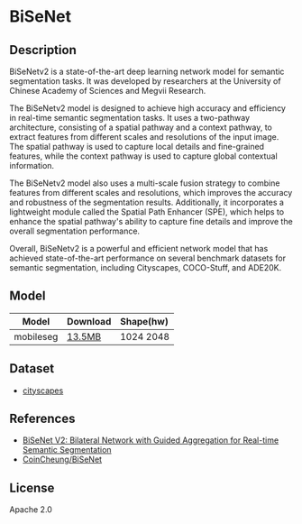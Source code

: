 <!--- SPDX-License-Identifier: Apache 2.0 -->
<!-- markdownlint-disable MD013 -->

# BiSeNet

## Description

BiSeNetv2 is a state-of-the-art deep learning network model for semantic segmentation tasks. It was developed by researchers at the University of Chinese Academy of Sciences and Megvii Research.

The BiSeNetv2 model is designed to achieve high accuracy and efficiency in real-time semantic segmentation tasks. It uses a two-pathway architecture, consisting of a spatial pathway and a context pathway, to extract features from different scales and resolutions of the input image. The spatial pathway is used to capture local details and fine-grained features, while the context pathway is used to capture global contextual information.

The BiSeNetv2 model also uses a multi-scale fusion strategy to combine features from different scales and resolutions, which improves the accuracy and robustness of the segmentation results. Additionally, it incorporates a lightweight module called the Spatial Path Enhancer (SPE), which helps to enhance the spatial pathway's ability to capture fine details and improve the overall segmentation performance.

Overall, BiSeNetv2 is a powerful and efficient network model that has achieved state-of-the-art performance on several benchmark datasets for semantic segmentation, including Cityscapes, COCO-Stuff, and ADE20K.

## Model

| Model           | Download                                       | Shape(hw) |
| --------------- |:---------------------------------------------- |:--------- |
| mobileseg       | [13.5MB](bisenetv2_city.onnx)                  | 1024 2048 |

## Dataset

* [cityscapes](https://www.cityscapes-dataset.com/)

## References

* [BiSeNet V2: Bilateral Network with Guided Aggregation for Real-time Semantic Segmentation](https://arxiv.org/abs/2004.02147)
* [CoinCheung/BiSeNet](https://github.com/CoinCheung/BiSeNet)

## License

Apache 2.0

<!-- markdownlint-enable MD013 -->